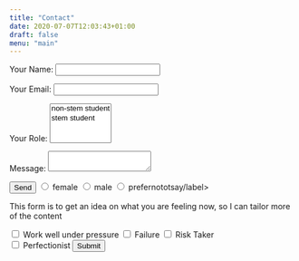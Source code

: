 ```yaml
---
title: "Contact"
date: 2020-07-07T12:03:43+01:00
draft: false
menu: "main"
---
```

<form name="contact" method="POST" data-netlify="true">
  <p>
    <label>Your Name: <input type="text" name="name" /></label>   
  </p>
  <p>
    <label>Your Email: <input type="email" name="email" /></label>
  </p>
  <p>
    <label>Your Role: <select name="role[]" multiple>
      <option value="female">non-stem student</option>
      <option value="male">stem student</option>
    </select></label>
  </p>
  <p>
    <label>Message: <textarea name="message"></textarea></label>
  </p>
  <p>
    <button type="submit">Send</button>

 <form action="/details on yoursels">
    <label><input type="radio" name="male-female-prefernottosay"> female</label>
    <label><input type="radio" name="male-female-prefernottosay"> male</label>
    <label><input type="radio" name="male-female-prefernottosay"> prefernototsay/label><br>
    <p>This form is to get an idea on what you are feeling now, so I can tailor more of the content</p>
    <label><input type="checkbox" name="personality"> Work well under pressure</label>
    <label><input type="checkbox" name="personality"> Failure</label>
    <label><input type="checkbox" name="personality"> Risk Taker</label><br>
    <label><input type="checkbox" name="personality"> Perfectionist</label>
    <button type="submit">Submit</button>
  </form>
